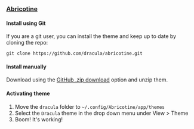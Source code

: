 ### [Abricotine](https://abricotine.brrd.fr/)

#### Install using Git

If you are a git user, you can install the theme and keep up to date by cloning the repo:

    git clone https://github.com/dracula/abricotine.git

#### Install manually

Download using the [GitHub .zip download](https://github.com/dracula/template/archive/master.zip) option and unzip them.

#### Activating theme

1. Move the `dracula` folder to `~/.config/Abricotine/app/themes`
2. Select the `Dracula` theme in the drop down menu under View > Theme
3. Boom! It's working!